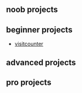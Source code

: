 ## noob projects

## beginner projects
  * [visitcounter](/visitcounter) 

## advanced projects

## pro projects
